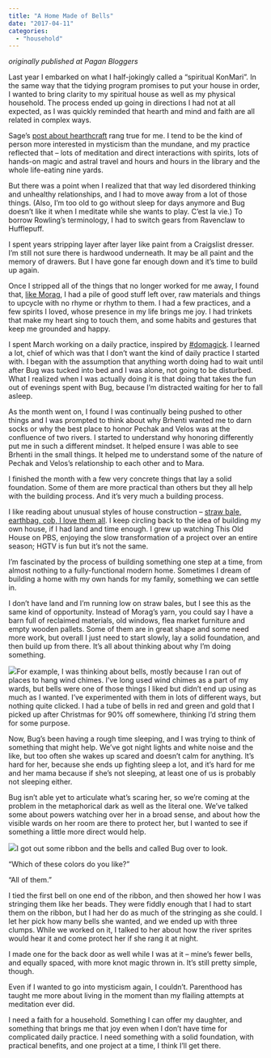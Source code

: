 ```yaml
---
title: "A Home Made of Bells"
date: "2017-04-11"
categories: 
  - "household"
---
```


_originally published at Pagan Bloggers_

Last year I embarked on what I half-jokingly called a “spiritual KonMari”. In the same way that the tidying program promises to put your house in order, I wanted to bring clarity to my spiritual house as well as my physical household. The process ended up going in directions I had not at all expected, as I was quickly reminded that hearth and mind and faith are all related in complex ways.

Sage’s [post about hearthcraft](http://paganbloggers.com/keepingherflame/blog/2017/04/02/at-the-hearth-of-it-all/) rang true for me. I tend to be the kind of person more interested in mysticism than the mundane, and my practice reflected that – lots of meditation and direct interactions with spirits, lots of hands-on magic and astral travel and hours and hours in the library and the whole life-eating nine yards.

But there was a point when I realized that that way led disordered thinking and unhealthy relationships, and I had to move away from a lot of those things. (Also, I’m too old to go without sleep for days anymore and Bug doesn’t like it when I meditate while she wants to play. C’est la vie.) To borrow Rowling’s terminology, I had to switch gears from Ravenclaw to Hufflepuff.

I spent years stripping layer after layer like paint from a Craigslist dresser. I’m still not sure there is hardwood underneath. It may be all paint and the memory of drawers. But I have gone far enough down and it’s time to build up again.

Once I stripped all of the things that no longer worked for me away, I found that, [like Morag](http://paganbloggers.com/moragsspindle/2017/03/25/a-couple-decades-worth-of-yarn/), I had a pile of good stuff left over, raw materials and things to upcycle with no rhyme or rhythm to them. I had a few practices, and a few spirits I loved, whose presence in my life brings me joy. I had trinkets that make my heart sing to touch them, and some habits and gestures that keep me grounded and happy.

I spent March working on a daily practice, inspired by [#domagick](http://www.magical30.com/). I learned a lot, chief of which was that I don’t want the kind of daily practice I started with. I began with the assumption that anything worth doing had to wait until after Bug was tucked into bed and I was alone, not going to be disturbed. What I realized when I was actually doing it is that doing that takes the fun out of evenings spent with Bug, because I’m distracted waiting for her to fall asleep.

As the month went on, I found I was continually being pushed to other things and I was prompted to think about why Brhenti wanted me to darn socks or why the best place to honor Pechak and Velos was at the confluence of two rivers. I started to understand why honoring differently put me in such a different mindset. It helped ensure I was able to see Brhenti in the small things. It helped me to understand some of the nature of Pechak and Velos’s relationship to each other and to Mara.

I finished the month with a few very concrete things that lay a solid foundation. Some of them are more practical than others but they all help with the building process. And it’s very much a building process.

I like reading about unusual styles of house construction – [straw bale, earthbag, cob, I love them all](https://www.pinterest.com/secondhandpagan/cob-houses-and-natural-building-materials/). I keep circling back to the idea of building my own house, if I had land and time enough. I grew up watching This Old House on PBS, enjoying the slow transformation of a project over an entire season; HGTV is fun but it’s not the same.

I’m fascinated by the process of building something one step at a time, from almost nothing to a fully-functional modern home. Sometimes I dream of building a home with my own hands for my family, something we can settle in.

I don’t have land and I’m running low on straw bales, but I see this as the same kind of opportunity. Instead of Morag’s yarn, you could say I have a barn full of reclaimed materials, old windows, flea market furniture and empty wooden pallets. Some of them are in great shape and some need more work, but overall I just need to start slowly, lay a solid foundation, and then build up from there. It’s all about thinking about why I’m doing something.

![](https://i2.wp.com/paganbloggers.com/octobercountry/wp-content/uploads/sites/23/2017/04/33444917850_17c17ede42_b.jpg?resize=300%2C300)For example, I was thinking about bells, mostly because I ran out of places to hang wind chimes. I’ve long used wind chimes as a part of my wards, but bells were one of those things I liked but didn’t end up using as much as I wanted. I’ve experimented with them in lots of different ways, but nothing quite clicked. I had a tube of bells in red and green and gold that I picked up after Christmas for 90% off somewhere, thinking I’d string them for some purpose.

Now, Bug’s been having a rough time sleeping, and I was trying to think of something that might help. We’ve got night lights and white noise and the like, but too often she wakes up scared and doesn’t calm for anything. It’s hard for her, because she ends up fighting sleep a lot, and it’s hard for me and her mama because if she’s not sleeping, at least one of us is probably not sleeping either.

Bug isn’t able yet to articulate what’s scaring her, so we’re coming at the problem in the metaphorical dark as well as the literal one. We’ve talked some about powers watching over her in a broad sense, and about how the visible wards on her room are there to protect her, but I wanted to see if something a little more direct would help.

![](https://i2.wp.com/paganbloggers.com/octobercountry/wp-content/uploads/sites/23/2017/04/33444917850_17c17ede42_b.jpg?resize=300%2C300)I got out some ribbon and the bells and called Bug over to look.

“Which of these colors do you like?”

“All of them.”

I tied the first bell on one end of the ribbon, and then showed her how I was stringing them like her beads. They were fiddly enough that I had to start them on the ribbon, but I had her do as much of the stringing as she could. I let her pick how many bells she wanted, and we ended up with three clumps. While we worked on it, I talked to her about how the river sprites would hear it and come protect her if she rang it at night.

I made one for the back door as well while I was at it – mine’s fewer bells, and equally spaced, with more knot magic thrown in. It’s still pretty simple, though.

Even if I wanted to go into mysticism again, I couldn’t. Parenthood has taught me more about living in the moment than my flailing attempts at meditation ever did.

I need a faith for a household. Something I can offer my daughter, and something that brings me that joy even when I don’t have time for complicated daily practice. I need something with a solid foundation, with practical benefits, and one project at a time, I think I’ll get there.
